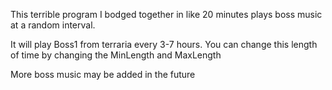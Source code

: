 This terrible program I bodged together in like 20 minutes plays boss music at a random interval.

It will play Boss1 from terraria every 3-7 hours.
You can change this length of time by changing the MinLength and MaxLength

More boss music may be added in the future
